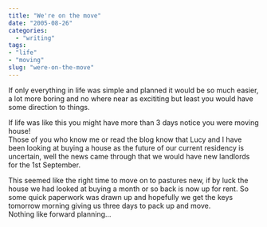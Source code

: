 ```yaml
---
title: "We're on the move"
date: "2005-08-26"
categories: 
  - "writing"
tags:
- "life"
- "moving"
slug: "were-on-the-move"
---
```


If only everything in life was simple and planned it would be so much easier, a lot more boring and no where near as excititing but least you would have some direction to things.
  
If life was like this you might have more than 3 days notice you were moving house!  
Those of you who know me or read the blog know that Lucy and I have been looking at buying a house as the future of our current residency is uncertain, well the news came through that we would have new landlords for the 1st September.
  
This seemed like the right time to move on to pastures new, if by luck the house we had looked at buying a month or so back is now up for rent. So some quick paperwork was drawn up and hopefully we get the keys tomorrow morning giving us three days to pack up and move.  
Nothing like forward planning…
